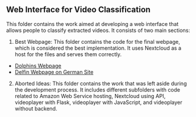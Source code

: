 ## Web Interface for Video Classification

This folder contains the work aimed at developing a web interface that allows people to classify extracted videos. It consists of two main sections:

1. Best Webpage: This folder contains the code for the final webpage, which is considered the best implementation. It uses Nextcloud as a host for the files and serves them correctly.
  - [Dolphins Webpage](https://sites.google.com/view/dolphinstest/)
  - [Delfin Webpage on German Site](https://www.zebrain.bio.ens.psl.eu/delfin/)

2. Aborted Ideas: This folder contains the work that was left aside during the development process. It includes different subfolders with code related to Amazon Web Service hosting, Nextcloud using API, videoplayer with Flask, videoplayer with JavaScript, and videoplayer without backend.
